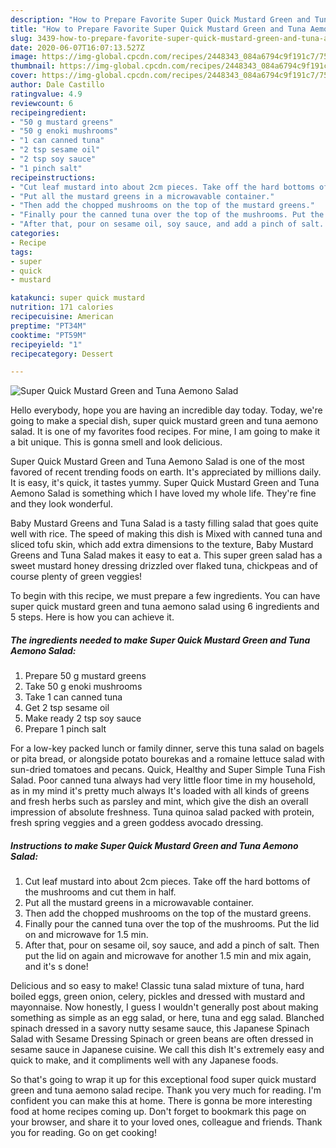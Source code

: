 ```yaml
---
description: "How to Prepare Favorite Super Quick Mustard Green and Tuna Aemono Salad"
title: "How to Prepare Favorite Super Quick Mustard Green and Tuna Aemono Salad"
slug: 3439-how-to-prepare-favorite-super-quick-mustard-green-and-tuna-aemono-salad
date: 2020-06-07T16:07:13.527Z
image: https://img-global.cpcdn.com/recipes/2448343_084a6794c9f191c7/751x532cq70/super-quick-mustard-green-and-tuna-aemono-salad-recipe-main-photo.jpg
thumbnail: https://img-global.cpcdn.com/recipes/2448343_084a6794c9f191c7/751x532cq70/super-quick-mustard-green-and-tuna-aemono-salad-recipe-main-photo.jpg
cover: https://img-global.cpcdn.com/recipes/2448343_084a6794c9f191c7/751x532cq70/super-quick-mustard-green-and-tuna-aemono-salad-recipe-main-photo.jpg
author: Dale Castillo
ratingvalue: 4.9
reviewcount: 6
recipeingredient:
- "50 g mustard greens"
- "50 g enoki mushrooms"
- "1 can canned tuna"
- "2 tsp sesame oil"
- "2 tsp soy sauce"
- "1 pinch salt"
recipeinstructions:
- "Cut leaf mustard into about 2cm pieces. Take off the hard bottoms of the mushrooms and cut them in half."
- "Put all the mustard greens in a microwavable container."
- "Then add the chopped mushrooms on the top of the mustard greens."
- "Finally pour the canned tuna over the top of the mushrooms. Put the lid on and microwave for 1.5 min."
- "After that, pour on sesame oil, soy sauce, and add a pinch of salt. Then put the lid on again and microwave for another 1.5 min and mix again, and it&#39;s s done!"
categories:
- Recipe
tags:
- super
- quick
- mustard

katakunci: super quick mustard 
nutrition: 171 calories
recipecuisine: American
preptime: "PT34M"
cooktime: "PT59M"
recipeyield: "1"
recipecategory: Dessert

---
```



![Super Quick Mustard Green and Tuna Aemono Salad](https://img-global.cpcdn.com/recipes/2448343_084a6794c9f191c7/751x532cq70/super-quick-mustard-green-and-tuna-aemono-salad-recipe-main-photo.jpg)

Hello everybody, hope you are having an incredible day today. Today, we're going to make a special dish, super quick mustard green and tuna aemono salad. It is one of my favorites food recipes. For mine, I am going to make it a bit unique. This is gonna smell and look delicious.

Super Quick Mustard Green and Tuna Aemono Salad is one of the most favored of recent trending foods on earth. It's appreciated by millions daily. It is easy, it's quick, it tastes yummy. Super Quick Mustard Green and Tuna Aemono Salad is something which I have loved my whole life. They're fine and they look wonderful.

Baby Mustard Greens and Tuna Salad is a tasty filling salad that goes quite well with rice. The speed of making this dish is Mixed with canned tuna and sliced tofu skin, which add extra dimensions to the texture, Baby Mustard Greens and Tuna Salad makes it easy to eat a. This super green salad has a sweet mustard honey dressing drizzled over flaked tuna, chickpeas and of course plenty of green veggies!


To begin with this recipe, we must prepare a few ingredients. You can have super quick mustard green and tuna aemono salad using 6 ingredients and 5 steps. Here is how you can achieve it.

<!--inarticleads1-->

##### The ingredients needed to make Super Quick Mustard Green and Tuna Aemono Salad:

1. Prepare 50 g mustard greens
1. Take 50 g enoki mushrooms
1. Take 1 can canned tuna
1. Get 2 tsp sesame oil
1. Make ready 2 tsp soy sauce
1. Prepare 1 pinch salt


For a low-key packed lunch or family dinner, serve this tuna salad on bagels or pita bread, or alongside potato bourekas and a romaine lettuce salad with sun-dried tomatoes and pecans. Quick, Healthy and Super Simple Tuna Fish Salad. Poor canned tuna always had very little floor time in my household, as in my mind it&#39;s pretty much always It&#39;s loaded with all kinds of greens and fresh herbs such as parsley and mint, which give the dish an overall impression of absolute freshness. Tuna quinoa salad packed with protein, fresh spring veggies and a green goddess avocado dressing. 

<!--inarticleads2-->

##### Instructions to make Super Quick Mustard Green and Tuna Aemono Salad:

1. Cut leaf mustard into about 2cm pieces. Take off the hard bottoms of the mushrooms and cut them in half.
1. Put all the mustard greens in a microwavable container.
1. Then add the chopped mushrooms on the top of the mustard greens.
1. Finally pour the canned tuna over the top of the mushrooms. Put the lid on and microwave for 1.5 min.
1. After that, pour on sesame oil, soy sauce, and add a pinch of salt. Then put the lid on again and microwave for another 1.5 min and mix again, and it&#39;s s done!


Delicious and so easy to make! Classic tuna salad mixture of tuna, hard boiled eggs, green onion, celery, pickles and dressed with mustard and mayonnaise. Now honestly, I guess I wouldn&#39;t generally post about making something as simple as an egg salad, or here, tuna and egg salad. Blanched spinach dressed in a savory nutty sesame sauce, this Japanese Spinach Salad with Sesame Dressing Spinach or green beans are often dressed in sesame sauce in Japanese cuisine. We call this dish It&#39;s extremely easy and quick to make, and it compliments well with any Japanese foods. 

So that's going to wrap it up for this exceptional food super quick mustard green and tuna aemono salad recipe. Thank you very much for reading. I'm confident you can make this at home. There is gonna be more interesting food at home recipes coming up. Don't forget to bookmark this page on your browser, and share it to your loved ones, colleague and friends. Thank you for reading. Go on get cooking!
